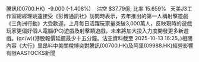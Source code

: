 騰訊(00700.HK)  -9.000 (-1.408%)    沽空 $37.79億; 比率 15.659%   天美J3工作室總經理姚遠接受《彭博通訊社》訪問時表示，去年推出的第一人稱射擊遊戲《三角洲行動》大受歡迎，上月每日活躍玩家量突破3,000萬人，反映現時的遊戲玩家更偏好個人電腦(PC)遊戲及射擊類遊戲，未來將加大投入力度開發更多新遊戲。(gc/w)(港股報價延遲最少十五分鐘。沽空資料截至 2025-10-13 16:25。)相關內容《大行》里昂料中美關稅博奕對騰訊(00700.HK)及阿里(09988.HK)經營影響有限AASTOCKS新聞